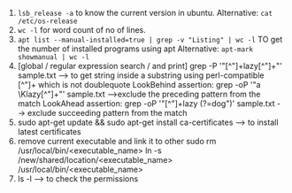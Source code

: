 1. ```lsb_release -a``` to know the current version in ubuntu.
    Alternative: ```cat /etc/os-release```
2. ```wc -l``` for word count of no of lines.
3. ```apt list --manual-installed=true | grep -v "Listing" | wc -l```
    TO get the number of installed programs using apt
    Alternative: ```apt-mark showmanual | wc -l```
4. [global / regular expression search / and print] grep -P '"[^"]+lazy[^"]+"' sample.txt  --> to get string inside a substring using perl-compatible [^"]+ which is not doublequote
   LookBehind assertion: grep -oP '"a \Klazy[^"]+"' sample.txt -->exclude the preceding pattern from the match
   LookAhead assertion: grep -oP '"[^"]+lazy (?=dog")' sample.txt --> exclude succeeding pattern from the match
5. sudo apt-get update && sudo apt-get install ca-certificates --> to install latest certificates 
6. remove current executable and link it to other
   sudo rm /usr/local/bin/<executable_name>
   ln -s /new/shared/location/<executable_name> /usr/local/bin/<executable_name>
7. ls -l --> to check the permissions